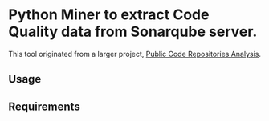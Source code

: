 # Python Miner to extract Code Quality data from Sonarqube server.

This tool originated from a larger project, [Public Code Repositories Analysis](https://github.com/hungnguyen10897/Public-Code-Repositories-Analysis).

## Usage
## Requirements